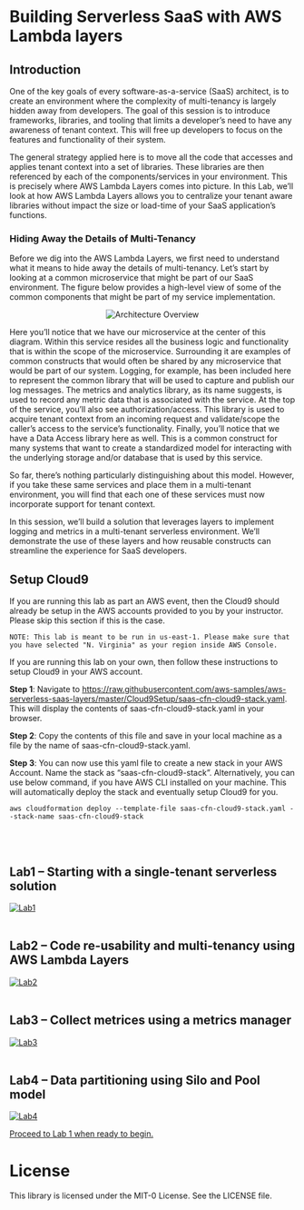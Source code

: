 # Building Serverless SaaS with AWS Lambda layers

## Introduction
One of the key goals of every software-as-a-service (SaaS) architect, is to create an environment where the complexity of multi-tenancy is largely hidden away from developers. The goal of this session is to introduce frameworks, libraries, and tooling that limits a developer’s need to have any awareness of tenant context. This will free up developers to focus on the features and functionality of their system. 

The general strategy applied here is to move all the code that accesses and applies tenant context into a set of libraries. These libraries are then referenced by each of the components/services in your environment. This is precisely where AWS Lambda Layers comes into picture. In this Lab, we’ll look at how AWS Lambda Layers allows you to centralize your tenant aware libraries without impact the size or load-time of your SaaS application’s functions.

### Hiding Away the Details of Multi-Tenancy
Before we dig into the AWS Lambda Layers, we first need to understand what it means to hide away the details of multi-tenancy. Let’s start by looking at a common microservice that might be part of our SaaS environment. The figure below provides a high-level view of some of the common components that might be part of my service implementation.

<p align="center"><img src="./Images/Introduction-Architecture.png" alt="Architecture Overview"/></p>

Here you’ll notice that we have our microservice at the center of this diagram. Within this service resides all the business logic and functionality that is within the scope of the microservice. Surrounding it are examples of common constructs that would often be shared by any microservice that would be part of our system. Logging, for example, has been included here to represent the common library that will be used to capture and publish our log messages. The metrics and analytics library, as its name suggests, is used to record any metric data that is associated with the service. At the top of the service, you’ll also see authorization/access. This library is used to acquire tenant context from an incoming request and validate/scope the caller’s access to the service’s functionality. Finally, you’ll notice that we have a Data Access library here as well. This is a common construct for many systems that want to create a standardized model for interacting with the underlying storage and/or database that is used by this service.

So far, there’s nothing particularly distinguishing about this model. However, if you take these same services and place them in a multi-tenant environment, you will find that each one of these services must now incorporate support for tenant context.

In this session, we’ll build a solution that leverages layers to implement logging and metrics in a multi-tenant serverless environment. We’ll demonstrate the use of these layers and how reusable constructs can streamline the experience for SaaS developers.

## Setup Cloud9

If you are running this lab as part an AWS event, then the Cloud9 should already be setup in the AWS accounts provided to you by your instructor. Please skip this section if this is the case. 

    NOTE: This lab is meant to be run in us-east-1. Please make sure that you have selected "N. Virginia" as your region inside AWS Console.

If you are running this lab on your own, then follow these instructions to setup Cloud9 in your AWS account.

<b>Step 1</b>: Navigate to https://raw.githubusercontent.com/aws-samples/aws-serverless-saas-layers/master/Cloud9Setup/saas-cfn-cloud9-stack.yaml. This will display the contents of saas-cfn-cloud9-stack.yaml in your browser. 

<b>Step 2</b>: Copy the contents of this file and save in your local machine as a file by the name of saas-cfn-cloud9-stack.yaml.

<b>Step 3</b>: You can now use this yaml file to create a new stack in your AWS Account. Name the stack as “saas-cfn-cloud9-stack”. Alternatively, you can use below command, if you have AWS CLI installed on your machine. This will automatically deploy the stack and eventually setup Cloud9 for you.

```
aws cloudformation deploy --template-file saas-cfn-cloud9-stack.yaml --stack-name saas-cfn-cloud9-stack
```
<br></br>
## Lab1 – Starting with a single-tenant serverless solution

[![Lab1](Images/lab1.png)](https://github.com/aws-samples/aws-serverless-saas-layers/blob/master/Lab1/README.md "Lab 1")
<br></br>
## Lab2 – Code re-usability and multi-tenancy using AWS Lambda Layers 

[![Lab2](Images/lab2.png)](https://github.com/aws-samples/aws-serverless-saas-layers/blob/master/Lab2/README.md "Lab 2")
<br></br>
## Lab3 – Collect metrices using a metrics manager

[![Lab3](Images/lab3.png)](https://github.com/aws-samples/aws-serverless-saas-layers/blob/master/Lab3/README.md "Lab 3")
<br></br>
## Lab4 – Data partitioning using Silo and Pool model

[![Lab4](Images/lab4.png)](https://github.com/aws-samples/aws-serverless-saas-layers/blob/master/Lab4/README.md "Lab 4")


[Proceed to Lab 1 when ready to begin.](Lab1/)

# License

This library is licensed under the MIT-0 License. See the LICENSE file.
